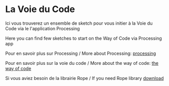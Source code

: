 # La Voie du Code

Ici vous trouverez un ensemble de sketch pour vous initier à la Voie du Code via le l'application Processing

Here you can find few sketches to start on the Way of Code via Processing app

Pour en savoir plus sur Processing / More about Processing: [processing](https://processing.org/)

Pour en savoir plus sur la voie du code / More about the way of code: [the way of code](http://thewayofcode.xyz)

Si vous aviez besoin de la librairie Rope / If you need Rope library [download](https://github.com/StanLepunK/Rope/blob/master/build_rope/Rope.zip)
